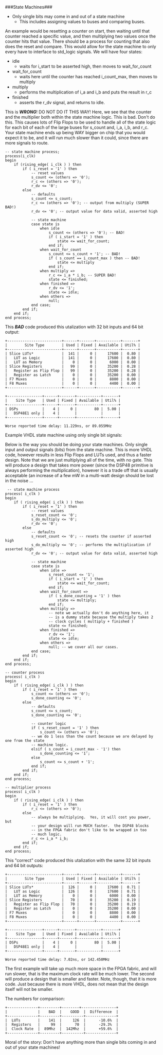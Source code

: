 ###State Machines###

 - Only single bits may come in and out of a state machine
   - This includes assigning values to buses and comparing buses.
   
An example would be resetting a counter on start, then waiting until that counter
reached a specific value, and then multiplying two values once the counter hits that
value.  There should be a process for counting that also does the reset and compare.
This would allow for the state machine to only every have to interface to std_logic
signals.  We will have four states:

  - idle
    - waits for i_start to be asserted high, then moves to wait_for_count
  - wait_for_count
    - waits here until the counter has reached i_count_max, then moves to multiply
  - multiply
    - performs the multiplication of i_a and i_b and puts the result in r_c
  - finished
    - asserts the r_dv signal, and returns to idle.
     
This is ***WRONG***! DO NOT DO IT THIS WAY!  Here, we see that the counter and the
multiplier both within the state machine logic.  This is bad.  Don't do this.  This
causes lots of Flip Flops to be used to handle all of the state logic for each bit
of each of the large buses for s_count and, i_a, i_b, and r_c.  Your state machine
ends up being WAY bigger on chip that you would expect it to be, and it will run
much slower than it could, since there are more signals to route.

    -- state machine process;
    process(i_clk)
    begin
        if (rising_edge( i_clk ) ) then
            if ( i_reset = '1' ) then
                -- reset values
                s_count <= (others => '0');
                r_c <= (others => '0');
                r_dv <= '0';
            else
                -- defaults
                s_count <= s_count;
                r_c <= (others => '0'); -- output from multiply (SUPER BAD!)
                r_dv <= '0'; -- output value for data valid, asserted high
            
                -- state machine
                case state is
                    when idle
                        s_count <= (others => '0'); -- BAD!
                        if ( i_start = '1' ) then
                            state <= wait_for_count;
                        end if;
                    when wait_for_count
                        s_count <= s_count + '1'; -- BAD!
                        if ( s_count == i_count_max ) then -- BAD!
                            state <= multiply
                        end if;
                    when multiply =>
                        r_c <= i_a * i_b; -- SUPER BAD!
                        state <= finished;
                    when finished =>
                        r_dv <= '1';
                        state <= idle;
                    when others =>
                        null;
                end case;
            end if;
        end if;
    end process;
 
    
This ***BAD*** code produced this utalization with 32 bit inputs and 64 bit output:

    +-------------------------+------+-------+-----------+-------+
    |        Site Type        | Used | Fixed | Available | Util% |
    +-------------------------+------+-------+-----------+-------+
    | Slice LUTs*             |  141 |     0 |     17600 |  0.80 |
    |   LUT as Logic          |  141 |     0 |     17600 |  0.80 |
    |   LUT as Memory         |    0 |     0 |      6000 |  0.00 |
    | Slice Registers         |   99 |     0 |     35200 |  0.28 |
    |   Register as Flip Flop |   99 |     0 |     35200 |  0.28 |
    |   Register as Latch     |    0 |     0 |     35200 |  0.00 |
    | F7 Muxes                |    0 |     0 |      8800 |  0.00 |
    | F8 Muxes                |    0 |     0 |      4400 |  0.00 |
    +-------------------------+------+-------+-----------+-------+
    
    +----------------+------+-------+-----------+-------+
    |    Site Type   | Used | Fixed | Available | Util% |
    +----------------+------+-------+-----------+-------+
    | DSPs           |    4 |     0 |        80 |  5.00 |
    |   DSP48E1 only |    4 |       |           |       |
    +----------------+------+-------+-----------+-------+
    
    Worse reported time delay: 11.229ns, or 89.055MHz
     
Example VHDL state machine using only single bit signals:

Below is the way you should be doing your state machines.  Only single input and output
signals (bits) from the state machine.  This is more VHDL code, however results in less
Flip Flops and LUTs used, and thus a faster design.  Note that we are just multiplying
all of the time, with no gate.  This will produce a design that takes more power (since
the DSP48 primitive is always performing the multiplication), however it is a trade off
that is usually acceptable (an increase of a few mW in a multi-watt design should be 
lost in the noise ...
     
     -- state machine process
    process( i_clk ) 
    begin
        if ( rising_edge( i_clk ) ) then
            if ( i_reset = '1' ) then
                -- reset values
                s_reset_count <= '0';
                s_do_multiply <= '0';
                r_dv <= '0';
            else
                -- defaults
                s_reset_count <= '0'; -- resets the counter if asserted high
                s_do_multiply <= '0'; -- performs the multiplication if asserted high
                r_dv <= '0'; -- output value for data valid, asserted high
                
                -- state machine
                case state is
                    when idle =>
                        s_reset_count <= '1';
                        if ( i_start = '1' ) then
                            state <= wait_for_count;
                        end if;
                    when wait_for_count =>
                        if ( s_done_counting = '1' ) then
                            state <= multiply;
                        end if;
                    when multiply =>
                        -- note we actually don't do anything here, it
                        -- is a dummy state because the multiply takes 2
                        -- clock cycles ( multiply + finished )
                        state <= finished;
                    when finished =>
                        r_dv <= '1';
                        state <= idle;
                    when others =>
                        null; -- we cover all our cases.
                end case;
            end if;
        end if;
    end process;
    
    -- counter process
    process( i_clk ) 
    begin
        if ( rising_edge( i_clk ) ) then
            if ( i_reset = '1' ) then
                s_count <= (others => '0');
                s_done_counting <= '0';
            else
                -- defaults
                s_count <= s_count;
                s_done_counting <= '0';
            
                -- counter logic
                if ( s_reset_count = '1' ) then
                    s_count <= (others => '0');
                -- we do 1 less than the count because we are delayed by one from the state
                -- machine logic.
                elsif ( s_count = i_count_max - '1') then 
                    s_done_counting <= '1';
                else
                    s_count <= s_count + '1';
                end if;
            end if;
        end if;
    end process;
    
    -- multiplier process
    process( i_clk ) 
    begin
        if ( rising_edge( i_clk ) ) then
            if ( i_reset = '1' ) then
                r_c <= (others => '0');
            else
                -- always be multiplying.  Yes, it will cost you power, but
                -- your design will run MUCH faster.  the DSP48 blocks
                -- in the FPGA fabric don't like to be wrapped in too
                -- much logic.
                r_c <= i_a * i_b;
            end if;
        end if;
    end process;
    
This "correct" code produced this utalization with the same 32 bit inputs and 64 bit outputs:

    +-------------------------+------+-------+-----------+-------+
    |        Site Type        | Used | Fixed | Available | Util% |
    +-------------------------+------+-------+-----------+-------+
    | Slice LUTs*             |  126 |     0 |     17600 |  0.71 |
    |   LUT as Logic          |  126 |     0 |     17600 |  0.71 |
    |   LUT as Memory         |    0 |     0 |      6000 |  0.00 |
    | Slice Registers         |   70 |     0 |     35200 |  0.19 |
    |   Register as Flip Flop |   70 |     0 |     35200 |  0.19 |
    |   Register as Latch     |    0 |     0 |     35200 |  0.00 |
    | F7 Muxes                |    0 |     0 |      8800 |  0.00 |
    | F8 Muxes                |    0 |     0 |      4400 |  0.00 |
    +-------------------------+------+-------+-----------+-------+
    
    +----------------+------+-------+-----------+-------+
    |    Site Type   | Used | Fixed | Available | Util% |
    +----------------+------+-------+-----------+-------+
    | DSPs           |    4 |     0 |        80 |  5.00 |
    |   DSP48E1 only |    4 |       |           |       |
    +----------------+------+-------+-----------+-------+
    
    Worse reported time delay: 7.02ns, or 142.450MHz
    
The first example will take up much more space in the FPGA fabric, and will run
slower, that is the maximum clock rate will be much lower.   The second will
produce a design that is smaller and faster.  Note, though, that it is more code.
Just because there is more VHDL, does not mean that the design itself will not 
be smaller.

The numbers for comparison:

    +--------------+---------+--------+----------------+
    |              |    BAD  |    GOOD  |  Difference  |
    +--------------+---------+----------+--------------+
    |  LUTs        |    141  |     126  |      -10.6%  |    
    |  Registers   |     99  |      70  |      -29.3%  |
    |  Clock Rate  |  89Mhz  |  142Mhz  |      +59.6%  |
    +--------------+---------+----------+--------------+
    
Moral of the story: Don't have anything more than single bits coming in and out
of your state machines!
